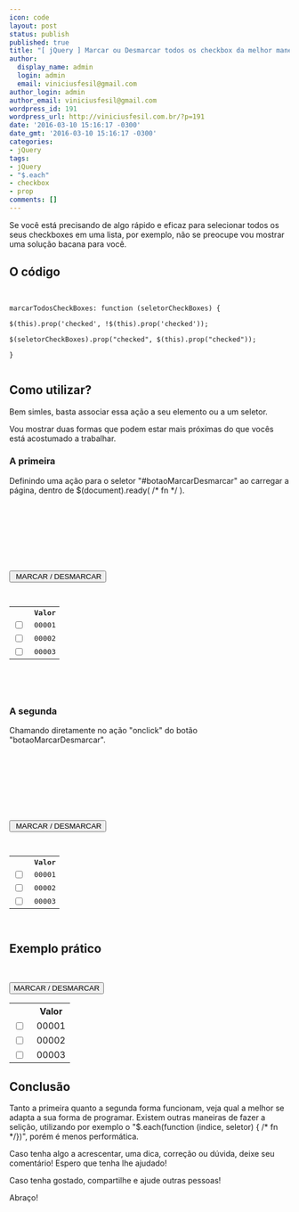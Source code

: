 ```yaml
---
icon: code
layout: post
status: publish
published: true
title: "[ jQuery ] Marcar ou Desmarcar todos os checkbox da melhor maneira!"
author:
  display_name: admin
  login: admin
  email: viniciusfesil@gmail.com
author_login: admin
author_email: viniciusfesil@gmail.com
wordpress_id: 191
wordpress_url: http://viniciusfesil.com.br/?p=191
date: '2016-03-10 15:16:17 -0300'
date_gmt: '2016-03-10 15:16:17 -0300'
categories:
- jQuery
tags:
- jQuery
- "$.each"
- checkbox
- prop
comments: []
---
```

<p>Se voc&ecirc; est&aacute; precisando de algo r&aacute;pido e eficaz para selecionar todos os seus checkboxes em uma lista, por exemplo, n&atilde;o se preocupe vou mostrar uma solu&ccedil;&atilde;o bacana para voc&ecirc;.</p>
<h2>O c&oacute;digo</h2>
<p><code><br />
marcarTodosCheckBoxes: function (seletorCheckBoxes) {<br />
$(this).prop('checked', !$(this).prop('checked'));<br />
$(seletorCheckBoxes).prop("checked", $(this).prop("checked"));<br />
}<br />
</code></p>
<h2>Como utilizar?</h2>
<p>Bem simles, basta associar essa a&ccedil;&atilde;o a seu elemento ou a um seletor.</p>
<p>Vou mostrar duas formas que podem estar mais pr&oacute;ximas do que voc&ecirc;s est&aacute; acostumado a trabalhar.</p>
<h3>A primeira</h3>
<p>Definindo uma a&ccedil;&atilde;o para o seletor "#botaoMarcarDesmarcar" ao carregar a p&aacute;gina, dentro de $(document).ready( /* fn */ ).</p>
<pre lang="php">
<!-- include da lib jquery antes -->
<script type="text/javascript">// <![CDATA[
jQuery(function($){ funcoesLegais = { marcarTodosCheckBoxes: function (seletorCheckBoxes) { $(this).prop('checked', !$(this).prop('checked')); $(seletorCheckBoxes).prop("checked", $(this).prop("checked")); } } $(document).ready(function() { $("#botaoMarcarDesmarcar").click(function() { funcoesLegais.marcarTodosCheckBoxes(".checkbox_legal"); }); }); })
// ]]></script>

&nbsp;

<button id="botaoMarcarDesmarcar" type="button"> MARCAR / DESMARCAR </button>
<table style="border-color: #B0B0B0; width: 434px; border-collapse: collapse;">
<tbody>
<tr>
<th style="width: 25px;"></th>
<th scope="col">Valor</th>
</tr>
<tr>
<td><input class="checkbox_legal" name="meu_check" type="checkbox" value="1" /></td>
<td>00001</td>
</tr>
<tr>
<td><input class="checkbox_legal" name="meu_check" type="checkbox" value="2" /></td>
<td>00002</td>
</tr>
<tr>
<td><input class="checkbox_legal" name="meu_check" type="checkbox" value="3" /></td>
<td>00003</td>
</tr>
</tbody>
</table>
</pre>
<p>&nbsp;</p>
<h3>A segunda</h3>
<p>Chamando diretamente no a&ccedil;&atilde;o "onclick" do bot&atilde;o "botaoMarcarDesmarcar".</p>
<pre lang="php">
<!-- include da lib jquery antes -->
<script type="text/javascript">// <![CDATA[
jQuery(function($){ marcarTodosCheckBoxes: function (seletorCheckBoxes) { $(this).prop('checked', !$(this).prop('checked')); $(seletorCheckBoxes).prop("checked", $(this).prop("checked")); } })
// ]]></script>

&nbsp;

<button id="botaoMarcarDesmarcar" type="button"> MARCAR / DESMARCAR </button>
<table style="border-color: #B0B0B0; width: 434px; border-collapse: collapse;">
<tbody>
<tr>
<th style="width: 25px;"></th>
<th scope="col">Valor</th>
</tr>
<tr>
<td><input class="checkbox_legal" name="meu_check" type="checkbox" value="1" /></td>
<td>00001</td>
</tr>
<tr>
<td><input class="checkbox_legal" name="meu_check" type="checkbox" value="2" /></td>
<td>00002</td>
</tr>
<tr>
<td><input class="checkbox_legal" name="meu_check" type="checkbox" value="3" /></td>
<td>00003</td>
</tr>
</tbody>
</table>
</pre>
<h2> Exemplo pr&aacute;tico </h2>
<p><script type="text/javascript"><br />
	jQuery(function($){<br />
		funcoesLegais = {<br />
			marcarTodosCheckBoxes: function (seletorCheckBoxes) {<br />
		        $(this).prop('checked', !$(this).prop('checked'));<br />
		        $(seletorCheckBoxes).prop("checked", $(this).prop("checked"));<br />
		    }<br />
		}<br />
		$(document).ready(function() {<br />
			$("#botaoMarcarDesmarcar").click(function() {<br />
				funcoesLegais.marcarTodosCheckBoxes(".checkbox_legal");<br />
			});<br />
		});<br />
	})<br />
</script></p>
<p>&nbsp;</p>
<p><button id="botaoMarcarDesmarcar" type="button"> MARCAR / DESMARCAR </button></p>
<table style="border-color: #B0B0B0; width: 434px; border-collapse: collapse;">
<tbody>
<tr>
<th style="width: 25px;"></th>
<th scope="col">Valor</th>
</tr>
<tr>
<td><input class="checkbox_legal" name="meu_check" type="checkbox" value="1" /></td>
<td>00001</td>
</tr>
<tr>
<td><input class="checkbox_legal" name="meu_check" type="checkbox" value="2" /></td>
<td>00002</td>
</tr>
<tr>
<td><input class="checkbox_legal" name="meu_check" type="checkbox" value="3" /></td>
<td>00003</td>
</tr>
</tbody>
</table>
<h2>Conclus&atilde;o</h2>
<p>Tanto a primeira quanto a segunda forma funcionam, veja qual a melhor se adapta a sua forma de programar. Existem outras maneiras de fazer a seli&ccedil;&atilde;o, utilizando por exemplo o "$.each(function (indice, seletor) { /* fn */})", por&eacute;m &eacute; menos perform&aacute;tica.</p>
<p>Caso tenha algo a acrescentar, uma dica, corre&ccedil;&atilde;o ou d&uacute;vida, deixe seu coment&aacute;rio!&nbsp;Espero que tenha lhe ajudado!</p>
<p>Caso tenha gostado,&nbsp;compartilhe e ajude outras pessoas!</p>
<p>Abra&ccedil;o!</p>
<p>&nbsp;</p>

